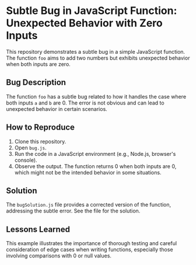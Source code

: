 # Subtle Bug in JavaScript Function: Unexpected Behavior with Zero Inputs

This repository demonstrates a subtle bug in a simple JavaScript function. The function `foo` aims to add two numbers but exhibits unexpected behavior when both inputs are zero.

## Bug Description

The function `foo` has a subtle bug related to how it handles the case where both inputs `a` and `b` are 0. The error is not obvious and can lead to unexpected behavior in certain scenarios.

## How to Reproduce

1. Clone this repository.
2. Open `bug.js`.
3. Run the code in a JavaScript environment (e.g., Node.js, browser's console).
4. Observe the output. The function returns 0 when both inputs are 0, which might not be the intended behavior in some situations.

## Solution

The `bugSolution.js` file provides a corrected version of the function, addressing the subtle error.  See the file for the solution.

## Lessons Learned

This example illustrates the importance of thorough testing and careful consideration of edge cases when writing functions, especially those involving comparisons with 0 or null values.